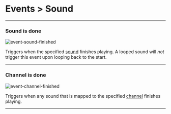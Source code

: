 # Events > Sound

***

### <a name="event-sound-finished"></a> Sound is done

![event-sound-finished](http://static.stencyl.com/pedia2/block-images/13%20-%20Events/13%20-%20Sound/event-sound-finished.png)

Triggers when the specified [sound](http://www.stencyl.com/help/view/playing-sounds-and-music/) finishes playing. A looped sound will *not* trigger this event upon looping back to the start.

***

### <a name="event-channel-finished"></a> Channel is done

![event-channel-finished](http://static.stencyl.com/pedia2/block-images/13%20-%20Events/13%20-%20Sound/event-channel-finished.png)

Triggers when any sound that is mapped to the specified [channel](http://www.stencyl.com/help/view/playing-sounds-and-music/) finishes playing.

***
